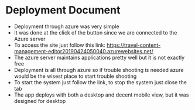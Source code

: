 # Deployment Document
- Deployment through azure was very simple
- It was done at the click of the button since we are connected to the Azure server
- To access the site just follow this link: https://travel-content-management-editor20190424050040.azurewebsites.net/
- The azure server maintains applications pretty well but it is not exactly free
- Deployment is all through azure so if trouble shooting is needed azure would be the wisest place to start trouble shooting
- To start the system just follow the link, to stop the system just close the tab
- The app deploys with both a desktop and decent mobile view, but it was designed for desktop
